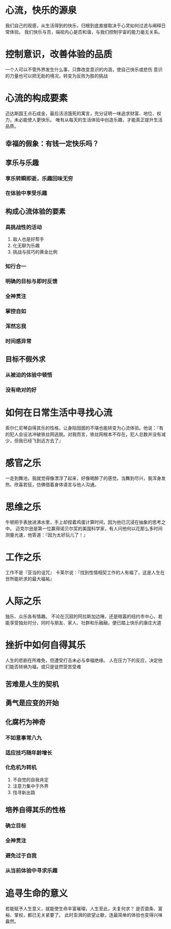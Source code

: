 # 心流，快乐的源泉
我们自己的观感，从生活得到的快乐，归根到底直接取决于心灵如何过滤与阐释日常体验。
我们快乐与否，端视内心是否和谐，与我们控制宇宙的能力毫无关系。

# 控制意识，改善体验的品质
一个人可以不管外界发生什么事，只靠改变意识的内涵，使自己快乐或悲伤
意识的力量也可以把无助的境况，转变为反败为胜的挑战

# 心流的构成要素
迈达斯国王点石成金，最后活活饿死的寓言，充分证明一味追求财富、地位、权力，未必能使人更快乐。
唯有从每天的生活体验中创造乐趣，才能真正提升生活品质。

## 幸福的假象：有钱一定快乐吗？

## 享乐与乐趣

### 享乐转瞬即逝，乐趣回味无穷

### 在体验中享受乐趣

## 构成心流体验的要素

### 具挑战性的活动
1. 敌人也是好帮手
2. 化无聊为乐趣
3. 挑战与技巧的黄金比例

### 知行合一

### 明确的目标与即时反馈

### 全神贯注

### 掌控自如

### 浑然忘我

### 时间感异常

## 目标不假外求

### 从被迫的体验中顿悟

### 没有绝对的好

# 如何在日常生活中寻找心流
索尔仁尼琴自得其乐的性格，让身陷囹圄的不堪也能转变为心流体验。他说：『有的犯人会设法冲破铁丝网逃脱。对我而言，铁丝网根本不存在，犯人总数并没有减少，但我已经飞到远方去了』

# 感官之乐
一走到舞池，我就觉得像漂浮了起来，好像喝醉了的感觉。当舞到尽兴，我浑身发热、欣喜若狂，仿佛借着身体语言与他人沟通。

# 思维之乐
牛顿把手表放进沸水里，手上却捏着鸡蛋计算时间，因为他已沉浸在抽象的思考之中。
迈克尔逊是第一位赢得诺贝尔奖的美国科学家，有人问他何以花那么多时间测量光速，他答道：『因为太好玩儿了！』

# 工作之乐
工作不是『亚当的诅咒』
卡莱尔说：『找到性情相契工作的人有福了，这是人生在世所能祈求的最大福祐』

# 人际之乐
独乐、众乐各有情趣。
不论在沉寂的阿拉斯加边陲，还是暄嚣的纽约市中心，若能享受独处时分，同时与朋友、家人、社群和乐融融，便已踏上快乐的康庄大道

# 挫折中如何自得其乐
人生的悲剧在所难免，但遭受打击未必与幸福绝缘。
人在压力下的反应，决定他们能否转祸为福，或只是徒然受苦受难

## 苦难是人生的契机

## 勇气是应变的开始

## 化腐朽为神奇

### 不如意事常八九

### 适应技巧随年龄增长

### 化危机为转机

1. 不自觉的自我肯定
2. 注意力集中于外界
3. 找寻新出路

## 培养自得其乐的性格

### 确立目标

### 全神贯注

### 避免过于自我

### 从当前体验中寻求乐趣

# 追寻生命的意义

若能赋予人生意义，就能使生命丰富璀璨。人生至此，夫复何求？
是否苗条、富裕、掌权，都已无关紧要了。
此时澎湃的欲望止歇，连最简单的体验也变得兴味盎然。
